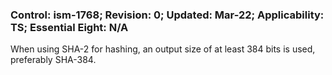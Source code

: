 ### Control: ism-1768; Revision: 0; Updated: Mar-22; Applicability: TS; Essential Eight: N/A
<p>When using SHA-2 for hashing, an output size of at least 384 bits is used, preferably SHA-384.</p>